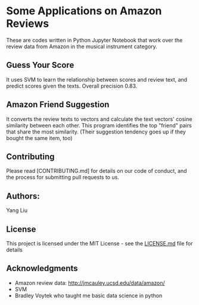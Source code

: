 # Some Applications on Amazon Reviews

These are codes written in Python Jupyter Notebook that work over the review data from Amazon in the musical instrument category.

## Guess Your Score

It uses SVM to learn the relationship between scores and review text, and predict scores given the texts. Overall precision 0.83.

## Amazon Friend Suggestion

It converts the review texts to vectors and calculate the text vectors' cosine similarity between each other. This program identifies the top "friend" pairs that share the most similarity. (Their suggestion tendency goes up if they bought the same item, too)

## Contributing

Please read [CONTRIBUTING.md] for details on our code of conduct, and the process for submitting pull requests to us.

## Authors:

Yang Liu

## License

This project is licensed under the MIT License - see the [LICENSE.md](LICENSE.md) file for details

## Acknowledgments

* Amazon review data: http://jmcauley.ucsd.edu/data/amazon/
* SVM
* Bradley Voytek who taught me basic data science in python
